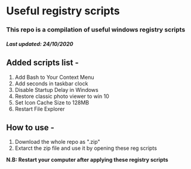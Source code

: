 <h1>Useful registry scripts</h1>

<h3>This repo is a compilation of useful windows registry scripts</h3>

<h4><i>Last updated: 24/10/2020</i></h4>

<h2>Added scripts list - </h2>
<ol>
    <li>Add Bash to Your Context Menu</li>
    <li> Add seconds in taskbar clock</li>
    <li> Disable Startup Delay in Windows</li>
    <li> Restore classic photo viewer to win 10</li>
    <li> Set Icon Cache Size to 128MB</li>
    <li> Restart File Explorer</li>
</ol>

<h2>How to use - </h2>
<ol>
    <li>Download the whole repo as ".zip"</li>
    <li> Extarct the zip file and use it by opening these reg scripts</li>
</ol>

<b>N.B: Restart your computer after applying these registry scripts</b>